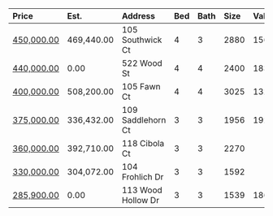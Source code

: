 | Price                                                                                  | Est.       | Address            | Bed | Bath | Size | Value | Days | Lot  | Year | HOA | Open |
| :------------------------------------------------------------------------------------- | :--------- | :----------------- | :-- | :--- | :--- | :---- | :--- | :--- | :--- | :-- | :--- |
| [450,000.00](https://www.movoto.com/home/105-southwick-ct-cary-nc-27513-413_2155308)   | 469,440.00 | 105 Southwick Ct   | 4   | 3    | 2880 | 156   | 1    | 0.40 | 1992 | 13  |      |
| [440,000.00](https://www.movoto.com/home/522-wood-st-cary-nc-27513-413_2224000)        | 0.00       | 522 Wood St        | 4   | 4    | 2400 | 183   | New  | 2178 | 2019 | 125 |      |
| [400,000.00](https://www.movoto.com/home/105-fawn-ct-cary-nc-27513-413_2336095)        | 508,200.00 | 105 Fawn Ct        | 4   | 4    | 3025 | 132   | 12   | 0.44 | 1986 | 0   |      |
| [375,000.00](https://www.movoto.com/home/109-saddlehorn-ct-cary-nc-27513-413_2338586)  | 336,432.00 | 109 Saddlehorn Ct  | 3   | 3    | 1956 | 192   | New  | 0.29 | 1992 | 13  |      |
| [360,000.00](https://www.movoto.com/home/118-cibola-ct-cary-nc-27513-413_2338547)      | 392,710.00 | 118 Cibola Ct      | 3   | 3    | 2270 |       |      |      |      |     |      |
| [330,000.00](https://www.movoto.com/home/104-frohlich-dr-cary-nc-27513-413_2338551)    | 304,072.00 | 104 Frohlich Dr    | 3   | 3    | 1592 |       |      |      |      |     |      |
| [285,900.00](https://www.movoto.com/home/113-wood-hollow-dr-cary-nc-27513-413_2337960) | 0.00       | 113 Wood Hollow Dr | 3   | 3    | 1539 | 186   | 2    | 0.27 | 1990 | 0   |      |